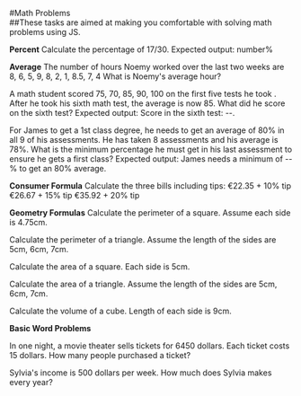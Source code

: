#Math Problems  
##These tasks are aimed at making you comfortable with solving math problems using JS. 

**Percent**
Calculate the percentage of 17/30. Expected output: number%

**Average** 
The number of hours Noemy worked over the last two weeks are 8, 6, 5, 9, 8, 2, 1, 8.5, 7, 4
What is Noemy's average hour?

A math student scored 75, 70, 85, 90, 100 on the first five tests he took . After he took his sixth math test, the average is now 85. What did he score on the sixth test?
Expected output: Score in the sixth test: --.

For James to get a 1st class degree, he needs to get an average of 80% in all 9 of his assessments. He has taken 8 assessments and his average is 78%. What is the minimum percentage he must get in his last assessment to ensure he gets a first class? 
Expected output: James needs a minimum of --% to get an 80% average.

**Consumer Formula**
Calculate the three bills including tips:
€22.35 + 10% tip
€26.67 + 15% tip
€35.92 + 20% tip

**Geometry Formulas** 
Calculate the perimeter of a square. Assume each side is 4.75cm.

Calculate the perimeter of a triangle. Assume the length of the sides are 5cm, 6cm, 7cm.

Calculate the area of a square. Each side is 5cm.

Calculate the area of a triangle. Assume the length of the sides are 5cm, 6cm, 7cm.

Calculate the volume of a cube. Length of each side is 9cm.

**Basic Word Problems**

In one night, a movie theater sells tickets for 6450 dollars. Each ticket costs 15 dollars. How many people purchased a ticket? 

Sylvia's income is 500 dollars per week. How much does Sylvia makes every year?

